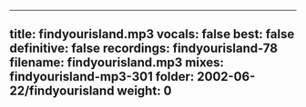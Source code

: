 
---
title: findyourisland.mp3
vocals: false
best: false
definitive: false
recordings: findyourisland-78
filename: findyourisland.mp3
mixes: findyourisland-mp3-301
folder: 2002-06-22/findyourisland
weight: 0
---
